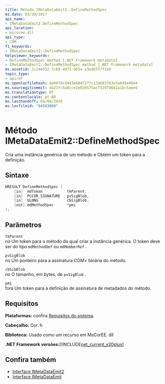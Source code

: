 ```yaml
---
title: Método IMetaDataEmit2::DefineMethodSpec
ms.date: 03/30/2017
api_name:
- IMetaDataEmit2.DefineMethodSpec
api_location:
- mscoree.dll
api_type:
- COM
f1_keywords:
- IMetaDataEmit2::DefineMethodSpec
helpviewer_keywords:
- DefineMethodSpec method [.NET Framework metadata]
- IMetaDataEmit2::DefineMethodSpec method [.NET Framework metadata]
ms.assetid: 3c24e552-fc69-4971-b65a-a3e4b5f7f1e8
topic_type:
- apiref
ms.openlocfilehash: 8e067dc4943e6847177c13a683703e3a649a49e4
ms.sourcegitcommit: da21fc5a8cce1e028575acf31974681a1bc5aeed
ms.translationtype: MT
ms.contentlocale: pt-BR
ms.lasthandoff: 06/08/2020
ms.locfileid: "84503808"
---
```

# <a name="imetadataemit2definemethodspec-method"></a>Método IMetaDataEmit2::DefineMethodSpec
Cria uma instância genérica de um método e Obtém um token para a definição.  
  
## <a name="syntax"></a>Sintaxe  
  
```cpp  
HRESULT DefineMethodSpec (  
    [in]  mdToken           tkParent,
    [in]  PCCOR_SIGNATURE   pvSigBlob,
    [in]  ULONG             cbSigBlob,
    [out] mdMethodSpec      *pmi  
);  
```  
  
## <a name="parameters"></a>Parâmetros  
 `tkParent`  
 no Um token para o método do qual criar a instância genérica. O token deve ser do tipo `mdMethodDef` ou `mdMemberRef` .  
  
 `pvSigBlob`  
 no Um ponteiro para a assinatura COM+ binária do método.  
  
 `cbSibBlob`  
 no O tamanho, em bytes, de `pvSigBlob` .  
  
 `pmi`  
 fora Um token para a definição de assinatura de metadados do método.  
  
## <a name="requirements"></a>Requisitos  
 **Plataformas:** confira [Requisitos do sistema](../../get-started/system-requirements.md).  
  
 **Cabeçalho:** Cor. h  
  
 **Biblioteca:** Usado como um recurso em MsCorEE. dll  
  
 **.NET Framework versões:**[!INCLUDE[net_current_v20plus](../../../../includes/net-current-v20plus-md.md)]  
  
## <a name="see-also"></a>Confira também

- [Interface IMetaDataEmit2](imetadataemit2-interface.md)
- [Interface IMetaDataEmit](imetadataemit-interface.md)
